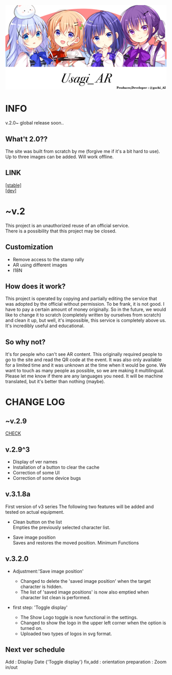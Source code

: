![](無題1_20230731153352.png)

<h1>INFO</h1>
v.2.0~ global release soon..

<h2>What't 2.0??</h2>
The site was built from scratch by me (forgive me if it's a bit hard to use).
Up to three images can be added. 
Will work offline.

<h2>LINK</h2>
<a href='https://yumemi.web.app/usagi_AR/'>[stable]</a><br>
<a href='https://gochiai.github.io/usagi_AR/'>[dev]</a>


<br>
<h1>~v.2</h1>

This project is an unauthorized reuse of an official service.  
There is a possibility that this project may be closed.  

<h2>Customization</h2>

- Remove access to the stamp rally  
- AR using different images  
- I18N

<h2>How does it work?</h2>
This project is operated by copying and partially editing the service that was adopted by the official without permission.  
To be frank, it is not good.  
I have to pay a certain amount of money originally.  
So in the future, we would like to change it to scratch (completely written by ourselves from scratch) and clean it up, but well, it's impossible, this service is completely above us.   It's incredibly useful and educational.  
<h2>So why not?</h2>
It's for people who can't see AR content.  
This originally required people to go to the site and read the QR code at the event.  
It was also only available for a limited time and it was unknown at the time when it would be gone.
We want to touch as many people as possible, so we are making it multilingual.  
Please let me know if there are any languages you need.  
It will be machine translated, but it's better than nothing (maybe).  

<br/>
<h1>CHANGE LOG</h1>
<h2 name="~v.2.9">~v.2.9</h2>
<a href='https://github.com/gochiAI/usagi_AR/discussions/5'>CHECK</a>
<h2 name="v2.9_3">v.2.9^3</h2>

- Display of ver names
- Installation of a button to clear the cache
- Correction of some UI
- Correction of some device bugs

<h2 name='v.3.1.8a'>v.3.1.8a</h2>

First version of v3 series
The following two features will be added and tested on actual equipment.

- Clean button on the list  
Empties the previously selected character list.

- Save image position  
Saves and restores the moved position.
Minimum Functions

<h2 name="v.3.2.0">v.3.2.0</h2>

- Adjustment:'Save image position'

    - Changed to delete the 'saved image position' when the target character is hidden.  
    - The list of 'saved image positions' is now also emptied when character list clean is performed.

- first step: 'Toggle display'

    - The Show Logo toggle is now functional in the settings.  
    - Changed to show the logo in the upper left corner when the option is turned on.  
    - Uploaded two types of logos in svg format.  

<h2>Next ver schedule</h2>
Add : Display Date {'Toggle display'}
fix,add : orientation
preparation : Zoom in/out

